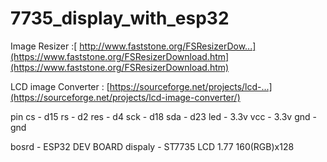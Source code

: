 # 7735_display_with_esp32

Image Resizer :[ http://www.faststone.org/FSResizerDow...](https://www.faststone.org/FSResizerDownload.htm](https://www.faststone.org/FSResizerDownload.htm)

LCD image Converter : [https://sourceforge.net/projects/lcd-...](https://sourceforge.net/projects/lcd-image-converter/)

pin 
cs  -  d15
rs  -  d2
res  -  d4
sck  -  d18
sda  -  d23
led  -  3.3v
vcc  -  3.3v
gnd  -  gnd

bosrd  -  ESP32 DEV BOARD
dispaly  -  ST7735 LCD 
            1.77 160(RGB)x128
